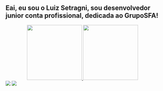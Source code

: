 ## Eai, eu sou o Luiz Setragni, sou desenvolvedor junior conta profissional, dedicada ao GrupoSFA!
<div align="center">
  <a href="https://github.com/LuizLelis">
  <img height="180em" src="https://github-readme-stats.vercel.app/api?username=LuizLelis&show_icons=true&theme=dark&include_all_commits=true&count_private=true"/>
  <img height="180em" src="https://github-readme-stats.vercel.app/api/top-langs/?username=LuizLelis&layout=compact&langs_count=7&theme=dark"/>
</div>
<div>   
  <a href = "mailto:luiz.setragni@gmail.com"><img src="https://img.shields.io/badge/-Gmail-%23333?style=for-the-badge&logo=gmail&logoColor=white" target="_blank"></a>
  <a href="https://www.linkedin.com/in/LuizLelis" target="_blank"><img src="https://img.shields.io/badge/-LinkedIn-%230077B5?style=for-the-badge&logo=linkedin&logoColor=white" target="_blank"></a> 
</div>
